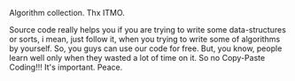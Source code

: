 Algorithm collection. Thx ITMO.

Source code really helps you if you are trying to write some data-structures or sorts, i mean, just follow it, when you trying to write some of algorithms by yourself. So, you guys can use our code for free.
But, you know, people learn well only when they wasted a lot of time on it. So no Copy-Paste Coding!!! It's important. 
Peace.
